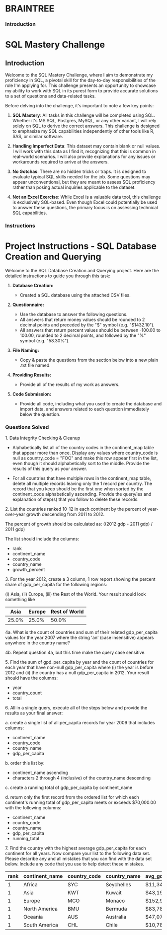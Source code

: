 # BRAINTREE
### Introduction
# SQL Mastery Challenge

## Introduction

Welcome to the SQL Mastery Challenge, where I aim to demonstrate my proficiency in SQL, a pivotal skill for the day-to-day responsibilities of the role I'm applying for. This challenge presents an opportunity to showcase my ability to work with SQL in its purest form to provide accurate solutions to a set of questions and data-related tasks.

Before delving into the challenge, it's important to note a few key points:

1. **SQL Mastery**: All tasks in this challenge will be completed using SQL. Whether it's MS SQL, Postgres, MySQL, or any other variant, I will rely solely on SQL to derive the correct answers. This challenge is designed to emphasize my SQL capabilities independently of other tools like R, SAS, or similar software.

2. **Handling Imperfect Data**: This dataset may contain blank or null values. I will work with this data as I find it, recognizing that this is common in real-world scenarios. I will also provide explanations for any issues or workarounds required to arrive at the answers.

3. **No Gotchas**: There are no hidden tricks or traps. It is designed to evaluate typical SQL skills needed for the job. Some questions may appear unconventional, but they are meant to assess SQL proficiency rather than posing actual inquiries applicable to the dataset.

4. **Not an Excel Exercise**: While Excel is a valuable data tool, this challenge is exclusively SQL-based. Even though Excel could potentially be used to answer these questions, the primary focus is on assessing technical SQL capabilities.


### Instructions
# Project Instructions - SQL Database Creation and Querying
Welcome to the SQL Database Creation and Querying project. Here are the detailed instructions to guide you through this task:

1. **Database Creation:**
   - Created a SQL database using the attached CSV files.

2. **Questionnaire:**
   - Use the database to answer the following questions.
   - All answers that return money values should be rounded to 2 decimal points and preceded by the "$" symbol (e.g. "$1432.10").
   - All answers that return percent values should be between -100.00 to 100.00, rounded to 2 decimal points, and followed by the "%" symbol (e.g. "58.30%").

3. **File Naming:**
   - Copy & paste the questions from the section below into a new plain .txt file named.

4. **Providing Results:**
   - Provide all of the results of my work as answers.

5. **Code Submission:**
   - Provide all code, including what you used to create the database and import data, and answers related to each question immediately below the question.
 
### Questions Solved

1\. Data Integrity Checking & Cleanup

- Alphabetically list all of the country codes in the continent_map table that appear more than once. Display any values where country_code is null as country_code = "FOO" and make this row appear first in the list, even though it should alphabetically sort to the middle. Provide the results of this query as your answer.

- For all countries that have multiple rows in the continent_map table, delete all multiple records leaving only the 1 record per country. The record that you keep should be the first one when sorted by the continent_code alphabetically ascending. Provide the query/ies and explanation of step(s) that you follow to delete these records.

2\. List the countries ranked 10-12 in each continent by the percent of year-over-year growth descending from 2011 to 2012.

The percent of growth should be calculated as: ((2012 gdp - 2011 gdp) / 2011 gdp)

The list should include the columns:

- rank
- continent_name
- country_code
- country_name
- growth_percent

3\. For the year 2012, create a 3 column, 1 row report showing the percent share of gdp_per_capita for the following regions:

(i) Asia, (ii) Europe, (iii) the Rest of the World. Your result should look something like

 Asia  | Europe | Rest of World 
------ | ------ | -------------
25.0%  | 25.0%  | 50.0%

4a\. What is the count of countries and sum of their related gdp_per_capita values for the year 2007 where the string 'an' (case insensitive) appears anywhere in the country name?

4b\. Repeat question 4a, but this time make the query case sensitive.

5\. Find the sum of gpd_per_capita by year and the count of countries for each year that have non-null gdp_per_capita where (i) the year is before 2012 and (ii) the country has a null gdp_per_capita in 2012. Your result should have the columns:

- year
- country_count
- total

6\. All in a single query, execute all of the steps below and provide the results as your final answer:

a. create a single list of all per_capita records for year 2009 that includes columns:

- continent_name
- country_code
- country_name
- gdp_per_capita

b. order this list by:

- continent_name ascending
- characters 2 through 4 (inclusive) of the country_name descending

c. create a running total of gdp_per_capita by continent_name

d. return only the first record from the ordered list for which each continent's running total of gdp_per_capita meets or exceeds $70,000.00 with the following columns:

- continent_name
- country_code
- country_name
- gdp_per_capita
- running_total

7\. Find the country with the highest average gdp_per_capita for each continent for all years. Now compare your list to the following data set. Please describe any and all mistakes that you can find with the data set below. Include any code that you use to help detect these mistakes.

rank | continent_name | country_code | country_name | avg_gdp_per_capita 
---- | -------------- | ------------ | ------------ | -----------------
   1 | Africa         | SYC          | Seychelles   |         $11,348.66
   1 | Asia           | KWT          | Kuwait       |         $43,192.49
   1 | Europe         | MCO          | Monaco       |        $152,936.10
   1 | North America  | BMU          | Bermuda      |         $83,788.48
   1 | Oceania        | AUS          | Australia    |         $47,070.39
   1 | South America  | CHL          | Chile        |         $10,781.71
